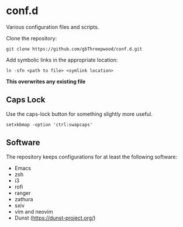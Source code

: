 conf.d
======

Various configuration files and scripts.

Clone the repository:

`git clone https://github.com/gbThreepwood/conf.d.git`

Add symbolic links in the appropriate location:

`ln -sfn <path to file> <symlink location>`

**This overwrites any existing file**

Caps Lock
---------

Use the caps-lock button for something slightly more useful.

`setxkbmap -option 'ctrl:swapcaps'`

Software
--------

The repository keeps configurations for at least the following software:

* Emacs
* zsh
* i3
* rofi
* ranger
* zathura
* sxiv
* vim and neovim
* Dunst (https://dunst-project.org/)
